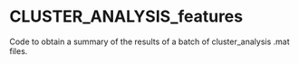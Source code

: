 # CLUSTER_ANALYSIS_features
Code to obtain a summary of the results of a batch of cluster_analysis .mat files.
